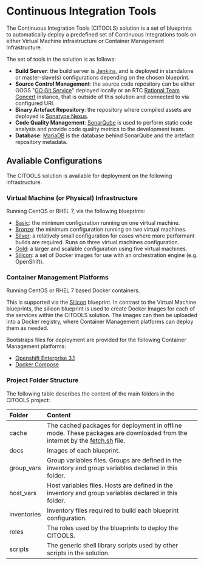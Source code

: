 # Continuous Integration Tools

The Continuous Integration Tools (CITOOLS) solution is a set of blueprints to automatically deploy a predefined set of 
Continuous Integrations tools on either Virtual Machine infrastructure or Container Management Infrastructure.

The set of tools in the solution is as follows:

- **Build Server**: the build server is [Jenkins](https://jenkins-ci.org/), and is deployed in standalone or master-slave(s) configurations depending on the chosen blueprint.
- **Source Control Management**: the source code repository can be either GOGS "[GO Git Service](https://gogs.io/)" deployed locally or an RTC [Rational Team Concert](https:/) instance, that is outside of this solution and connected to via configured URI.
- **Binary Artefact Repository**: the repository where compiled assets are deployed is [Sonatype Nexus](https://).
- **Code Quality Management**: [SonarQube](http://www.sonarqube.org/) is used to perform static code analysis and provide code quality metrics to the development team.
- **Database**: [MariaDB](https://mariadb.org/) is the database behind SonarQube and the artefact repository metadata.

## Avaliable Configurations

The CITOOLS solution is available for deployment on the following infrastructure.
 
### Virtual Machine (or Physical) Infrastructure 
 
Running CentOS or RHEL 7, via the following blueprints:

- [Basic](blueprints/basic/readme.md): the minimum configuration running on one virtual machine.
- [Bronze](blueprints/bronze/readme.md): the minimum configuration running on two virtual machines.
- [Silver](blueprints/silver/readme.md): a relatively small configuration for cases where more performant builds are required. Runs on three virtual machines configuration.
- [Gold](blueprints/gold/readme.md): a larger and scalable configuration using five virtual machines.
- [Silicon](blueprints/silicon/readme.md): a set of Docker images for use with an orchestration engine (e.g. OpenShift).

### Container Management Platforms

Running CentOS or RHEL 7 based Docker containers.

This is supported via the [Silicon](blueprints/silicon/readme.md) blueprint.
In contrast to the Virtual Machine blueprints, the silicon blueprint is used to create Docker Images for each of the services within the CITOOLS solution.
The images can then be uploaded into a Docker registry, where Container Management platforms can deploy them as needed.

Bootstraps files for deployment are provided for the following Container Management platforms:

- [Openshift Enterprise 3.1](blueprints/silicon/os3)
- [Docker Compose](blueprints/silicon/compose)


### Project Folder Structure

The following table describes the content of the main folders in the CITOOLS project:

| Folder | Content |
|:--------|:--------|
| cache | The cached packages for deployment in offline mode. These packages are downloaded from the internet by the [fetch.sh](fetch.sh) file. |
| docs | Images of each blueprint. |
| group_vars | Group variables files.  Groups are defined in the inventory and group variables declared in this folder. |
| host_vars | Host variables files.  Hosts are defined in the inventory and group variables declared in this folder. |
| inventories | Inventory files required to build each blueprint configuration. |
| roles | The roles used by the blueprints to deploy the CITOOLS. |
| scripts | The generic shell library scripts used by other scripts in the solution. |